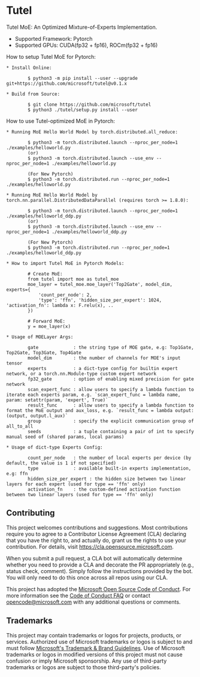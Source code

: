 # Tutel

Tutel MoE: An Optimized Mixture-of-Experts Implementation.

- Supported Framework: Pytorch
- Supported GPUs: CUDA(fp32 + fp16), ROCm(fp32 + fp16)

How to setup Tutel MoE for Pytorch:
```
* Install Online:

        $ python3 -m pip install --user --upgrade git+https://github.com/microsoft/tutel@v0.1.x

* Build from Source:

        $ git clone https://github.com/microsoft/tutel
        $ python3 ./tutel/setup.py install --user
```

How to use Tutel-optimized MoE in Pytorch:
```
* Running MoE Hello World Model by torch.distributed.all_reduce:

        $ python3 -m torch.distributed.launch --nproc_per_node=1 ./examples/helloworld.py
        (or)
        $ python3 -m torch.distributed.launch --use_env --nproc_per_node=1 ./examples/helloworld.py

        (For New Pytorch)
        $ python3 -m torch.distributed.run --nproc_per_node=1 ./examples/helloworld.py

* Running MoE Hello World Model by torch.nn.parallel.DistributedDataParallel (requires torch >= 1.8.0):

        $ python3 -m torch.distributed.launch --nproc_per_node=1 ./examples/helloworld_ddp.py
        (or)
        $ python3 -m torch.distributed.launch --use_env --nproc_per_node=1 ./examples/helloworld_ddp.py

        (For New Pytorch)
        $ python3 -m torch.distributed.run --nproc_per_node=1 ./examples/helloworld_ddp.py

* How to import Tutel MoE in Pytorch Models:

        # Create MoE:
        from tutel import moe as tutel_moe
        moe_layer = tutel_moe.moe_layer('Top2Gate', model_dim, experts={
            'count_per_node': 2,
            'type': 'ffn', 'hidden_size_per_expert': 1024, 'activation_fn': lambda x: F.relu(x), ..
        })

        # Forward MoE:
        y = moe_layer(x)

* Usage of MOELayer Args:

        gate             : the string type of MOE gate, e.g: Top1Gate, Top2Gate, Top3Gate, Top4Gate
        model_dim        : the number of channels for MOE's input tensor
        experts          : a dict-type config for builtin expert network, or a torch.nn.Module-type custom expert network
        fp32_gate        : option of enabling mixed precision for gate network
        scan_expert_func : allow users to specify a lambda function to iterate each experts param, e.g. `scan_expert_func = lambda name, param: setattr(param, 'expert', True)`
        result_func      : allow users to specify a lambda function to format the MoE output and aux_loss, e.g. `result_func = lambda output: (output, output.l_aux)`
        group            : specify the explicit communication group of all_to_all
        seeds            : a tuple containing a pair of int to specify manual seed of (shared params, local params)

* Usage of dict-type Experts Config:

        count_per_node   : the number of local experts per device (by default, the value is 1 if not specified)
        type             : available built-in experts implementation, e.g: ffn
        hidden_size_per_expert : the hidden size between two linear layers for each expert (used for type == 'ffn' only)
        activation_fn    : the custom-defined activation function between two linear layers (used for type == 'ffn' only)
```

## Contributing

This project welcomes contributions and suggestions.  Most contributions require you to agree to a
Contributor License Agreement (CLA) declaring that you have the right to, and actually do, grant us
the rights to use your contribution. For details, visit https://cla.opensource.microsoft.com.

When you submit a pull request, a CLA bot will automatically determine whether you need to provide
a CLA and decorate the PR appropriately (e.g., status check, comment). Simply follow the instructions
provided by the bot. You will only need to do this once across all repos using our CLA.

This project has adopted the [Microsoft Open Source Code of Conduct](https://opensource.microsoft.com/codeofconduct/).
For more information see the [Code of Conduct FAQ](https://opensource.microsoft.com/codeofconduct/faq/) or
contact [opencode@microsoft.com](mailto:opencode@microsoft.com) with any additional questions or comments.

## Trademarks

This project may contain trademarks or logos for projects, products, or services. Authorized use of Microsoft 
trademarks or logos is subject to and must follow 
[Microsoft's Trademark & Brand Guidelines](https://www.microsoft.com/en-us/legal/intellectualproperty/trademarks/usage/general).
Use of Microsoft trademarks or logos in modified versions of this project must not cause confusion or imply Microsoft sponsorship.
Any use of third-party trademarks or logos are subject to those third-party's policies.
